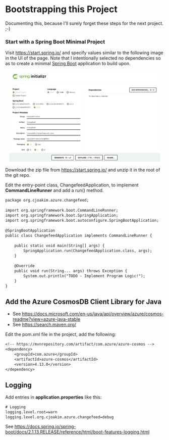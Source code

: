 # Bootstrapping this Project

Documenting this, because I'll surely forget these steps for the next project.  ;-)

### Start with a Spring Boot Minimal Project 

Visit https://start.spring.io/ and specify values similar to the following image
in the UI of the page.  Note that I intentionally selected no dependencies so as
to create a minimal [Spring Boot](https://spring.io/projects/spring-boot) 
application to build upon. 

<p align="center"><img src="img/spring-initializr-minimal-project.png" width="95%"></p>

Download the zip file from https://start.spring.io/ and unzip it in the root of the git repo.

Edit the entry-point class, ChangefeedApplication, to implement **CommandLineRunner** and add a run() method.

```
package org.cjoakim.azure.changefeed;

import org.springframework.boot.CommandLineRunner;
import org.springframework.boot.SpringApplication;
import org.springframework.boot.autoconfigure.SpringBootApplication;

@SpringBootApplication
public class ChangefeedApplication implements CommandLineRunner {

	public static void main(String[] args) {
		SpringApplication.run(ChangefeedApplication.class, args);
	}

	@Override
    public void run(String... args) throws Exception {
    	System.out.println("TODO - Implement Program Logic!");
    }
}
```

## Add the Azure CosmosDB Client Library for Java

- See https://docs.microsoft.com/en-us/java/api/overview/azure/cosmos-readme?view=azure-java-stable
- See https://search.maven.org/

Edit the pom.xml file in the project, add the following:

```
<!-- https://mvnrepository.com/artifact/com.azure/azure-cosmos -->
<dependency>
    <groupId>com.azure</groupId>
    <artifactId>azure-cosmos</artifactId>
    <version>4.13.0</version>
</dependency>
```

## Logging

Add entries in **application.properties** like this:

```
# Logging
logging.level.root=warn
logging.level.org.cjoakim.azure.changefeed=debug

```

See https://docs.spring.io/spring-boot/docs/2.1.13.RELEASE/reference/html/boot-features-logging.html



